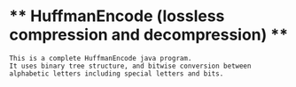 # ** HuffmanEncode (lossless compression and decompression) **
    This is a complete HuffmanEncode java program.
    It uses binary tree structure, and bitwise conversion between alphabetic letters including special letters and bits.
